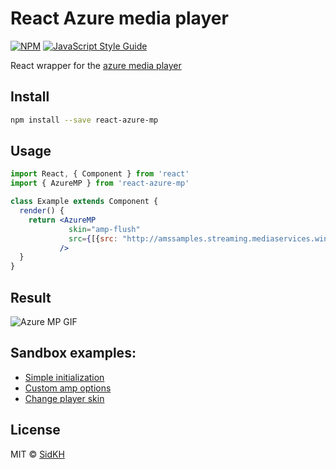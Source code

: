 # React Azure media player

[![NPM](https://img.shields.io/npm/v/react-azure-mp.svg)](https://www.npmjs.com/package/react-azure-mp) [![JavaScript Style Guide](https://img.shields.io/badge/code_style-standard-brightgreen.svg)](https://standardjs.com)
  
React wrapper for the [azure media player](http://ampdemo.azureedge.net/azuremediaplayer.html)

## Install

```bash
npm install --save react-azure-mp
```

## Usage

```jsx
import React, { Component } from 'react'
import { AzureMP } from 'react-azure-mp'

class Example extends Component {
  render() {
    return <AzureMP
             skin="amp-flush"
             src={[{src: "http://amssamples.streaming.mediaservices.windows.net/91492735-c523-432b-ba01-faba6c2206a2/AzureMediaServicesPromo.ism/manifest", type: "application/vnd.ms-sstr+xml" }]}
           />
  }
}
```

## Result
![Azure MP GIF](https://media.giphy.com/media/8YvvyfJ4pSIU0Bh4tw/giphy.gif)

## Sandbox examples:
- [Simple initialization](https://codesandbox.io/s/v845rpv0qy)
- [Custom amp options](https://codesandbox.io/s/j7olp9617y)
- [Change player skin](https://codesandbox.io/s/jjxz0qw4l3)

## License

MIT © [SidKH](https://github.com/SidKH)
